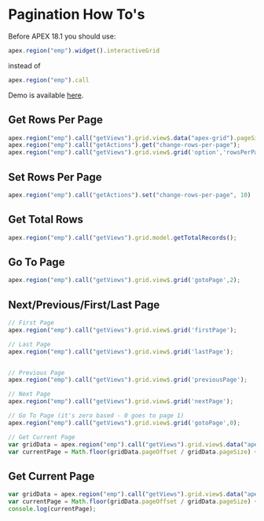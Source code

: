 # Pagination How To's

Before APEX 18.1 you should use:
``` javascript
apex.region("emp").widget().interactiveGrid
```
instead of 
``` javascript
apex.region("emp").call
```

Demo is available [here](https://apex.oracle.com/pls/apex/f?p=59127:30:114522178173858::NO:::).

## Get Rows Per Page
``` javascript
apex.region("emp").call("getViews").grid.view$.data("apex-grid").pageSize;
apex.region("emp").call("getActions").get("change-rows-per-page");
apex.region("emp").call("getViews").grid.view$.grid('option','rowsPerPage');
```

## Set Rows Per Page
``` javascript
apex.region("emp").call("getActions").set("change-rows-per-page", 10)
```

## Get Total Rows
``` javascript
apex.region("emp").call("getViews").grid.model.getTotalRecords();
```

## Go To Page
``` javascript
apex.region("emp").call("getViews").grid.view$.grid('gotoPage',2);
```

## Next/Previous/First/Last Page
``` javascript
// First Page
apex.region("emp").call("getViews").grid.view$.grid('firstPage');

// Last Page
apex.region("emp").call("getViews").grid.view$.grid('lastPage');


// Previous Page
apex.region("emp").call("getViews").grid.view$.grid('previousPage');

// Next Page
apex.region("emp").call("getViews").grid.view$.grid('nextPage');

// Go To Page (it's zero based - 0 goes to page 1)
apex.region("emp").call("getViews").grid.view$.grid('gotoPage',0);

// Get Current Page
var gridData = apex.region("emp").call("getViews").grid.view$.data("apex-grid");
var currentPage = Math.floor(gridData.pageOffset / gridData.pageSize) + 1;
```

## Get Current Page
``` javascript
var gridData = apex.region("emp").call("getViews").grid.view$.data("apex-grid");
var currentPage = Math.floor(gridData.pageOffset / gridData.pageSize) + 1;
console.log(currentPage);
```